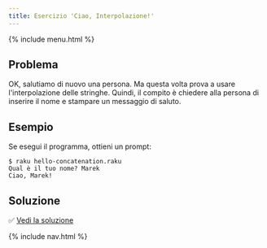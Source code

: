 ```yaml
---
title: Esercizio 'Ciao, Interpolazione!'
---
```


{% include menu.html %}

## Problema

OK, salutiamo di nuovo una persona. Ma questa volta prova a usare l'interpolazione delle stringhe. Quindi, il compito è chiedere alla persona di inserire il nome e stampare un messaggio di saluto.

## Esempio

Se esegui il programma, ottieni un prompt:

```console
$ raku hello-concatenation.raku
Qual è il tuo nome? Marek
Ciao, Marek!
```

## Soluzione

✅ [Vedi la soluzione](solution)

{% include nav.html %}
